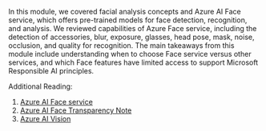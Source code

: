 In this module, we covered facial analysis concepts and Azure AI Face service, which offers pre-trained models for face detection, recognition, and analysis. We reviewed capabilities of Azure Face service, including the detection of accessories, blur, exposure, glasses, head pose, mask, noise, occlusion, and quality for recognition. The main takeaways from this module include understanding when to choose Face service versus other services, and which Face features have limited access to support Microsoft Responsible AI principles.

Additional Reading:
1. [Azure AI Face service](/azure/ai-services/computer-vision/overview-identity)
2. [Azure AI Face Transparency Note](/legal/cognitive-services/face/transparency-note)
3. [Azure AI Vision](/azure/ai-services/computer-vision/overview)
